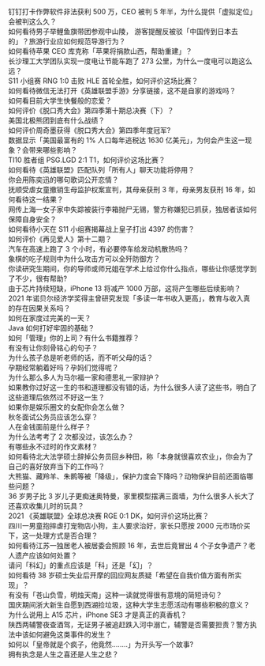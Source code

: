 钉钉打卡作弊软件非法获利 500 万，CEO 被判 5 年半，为什么提供「虚拟定位」会被判这么久？  
如何看待男子举鲤鱼旗带团参观中山陵， 游客提醒反被驳「中国传到日本去的」？旅游行业应如何规范导游行为？  
如何看待苹果 CEO 库克称「苹果将捐款山西，帮助重建」？  
长沙理工大学团队实现一度电让节能车跑了 273 公里，为什么一度电可以跑这么远？  
S11 小组赛 RNG 1:0 击败 HLE 首轮全胜，如何评价这场比赛？  
如何看待微信无法打开《英雄联盟手游》分享链接，这不是自家的游戏吗？  
如何看目前大学生快餐般的恋爱？  
如何评价《脱口秀大会》第四季第十期总决赛（下）？  
美国北极熊团到底有什么战绩？  
如何评价周奇墨获得《脱口秀大会》第四季年度冠军?  
数据显示「美国最富有的 1% 人口每年逃税达 1630 亿美元」，为何会产生这一现象？会带来哪些影响？  
TI10 胜者组 PSG.LGD 2:1 T1，如何评价这场比赛？  
如何看待《英雄联盟》匹配队列「所有人」聊天功能将停用？  
你会用陈奕迅的哪句歌词公开恋情？  
抚顺受虐女童撤销生母监护权案宣判，其母亲获刑 3 年，母亲男友获刑 16 年，如何看待这一结果？  
网传上海一女子家中失踪被装行李箱抛尸无锡，警方称嫌犯已抓获，独居者该如何保障自身安全？  
如何看待小天在 S11 小组赛揭幕战上皇子打出 4397 的伤害？  
如何评价《再见爱人》第十二期？  
汽车在高速上跑了 3 个小时，有必要停车给发动机散热吗？  
象棋的吃子规则中为什么攻击方可以全歼防御方？  
你读研究生期间，你的导师或师兄姐在学术上给过你什么指点，哪些让你感觉学到了不少，很有帮助?  
由于芯片持续短缺，iPhone 13 将减产 1000 万部，这将产生哪些后续影响？  
2021 年诺贝尔经济学奖得主曾研究发现「多读一年书收入更高」，教育与收入真的存在因果关系吗？  
如何在家度过完美的一天？  
Java 如何打好牢固的基础？  
如何「管理」你的上司？有什么书籍推荐？  
有没有让你刻骨铭心的句子？  
为什么孩子总是听老师的话，而不听父母的话？  
孕期经常躺着好吗？孕妈们觉得呢？  
为什么那么多人为马尔福一家和德思礼一家辩护？  
如果教你过好这一生的书和道理都没有错的话，为什么很多人读了这些书，明白了这些道理后依然过不好这一生？  
如果你是娱乐圈文的女配你会怎么做？  
秋冬面试公务员应该怎么穿？  
人在金钱面前是什么样子？  
为什么法考考了 2 次都没过，该怎么办？  
有哪些永不过时的作文素材？  
如何看待北大法学硕士辞掉公务员回乡种田，称「本身就很喜欢农业」，你会为了自己的喜好放弃当下的工作吗？  
大熊猫、藏羚羊、朱鹮等被「降级」，保护力度会下降吗？动物保护目前还面临哪些问题？  
36 岁男子比 3 岁儿子更痴迷奥特曼，家里模型摆满三面墙，为什么很多人长大了还喜欢收集儿时的玩具？  
2021 《英雄联盟》全球总决赛 RGE 0:1 DK，如何评价这场比赛？  
四川一男童抱摔虐打宠物店小狗，主人要求治好，家长只愿按 2000 元市场价买下，这一处理方式是否合理？  
如何看待江苏一独居老人被居委会照顾 16 年，去世后竟冒出 4 个子女争遗产？老人遗产应该如何处置？  
请问「科幻」的重点应该是「科」还是「幻」？  
如何看待 38 岁硕士失业后开摩的回应网友质疑「希望在自我价值方面有所实现」？  
有没有「苍山负雪，明烛天南」这种一读就觉得很有意境的简短诗句？  
国庆期间浙大新生自愿到西湖捡垃圾，这种大学生志愿活动有哪些积极的意义？  
为什么说用上 A15 芯片，iPhone SE3 才是真正的真香机？  
陕西两辅警夜查酒驾，无证男子被追赶跌入河中溺亡，辅警是否需要担责？警方执法中该如何避免这类事件的发生？  
如何以「皇帝就是个疯子，他竟然........」为开头写一个故事?  
拥有执念是人生之喜还是人生之悲？  
